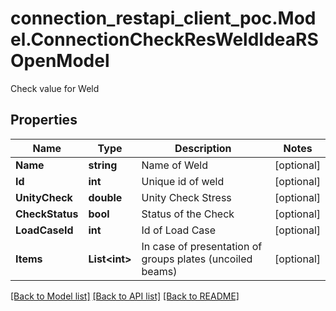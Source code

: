 # connection_restapi_client_poc.Model.ConnectionCheckResWeldIdeaRSOpenModel
Check value for Weld

## Properties

Name | Type | Description | Notes
------------ | ------------- | ------------- | -------------
**Name** | **string** | Name of Weld | [optional] 
**Id** | **int** | Unique id of weld | [optional] 
**UnityCheck** | **double** | Unity Check Stress | [optional] 
**CheckStatus** | **bool** | Status of the Check | [optional] 
**LoadCaseId** | **int** | Id of Load Case | [optional] 
**Items** | **List&lt;int&gt;** | In case of presentation of groups plates (uncoiled beams) | [optional] 

[[Back to Model list]](../README.md#documentation-for-models) [[Back to API list]](../README.md#documentation-for-api-endpoints) [[Back to README]](../README.md)

